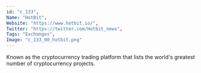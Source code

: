 ```yaml
--- 
id: "c_133", 
Name: "HotBit", 
Website: "https://www.hotbit.io/", 
Twitter: "https://twitter.com/Hotbit_news", 
Tags: "Exchanges", 
Image: "c_133_00_hotbit.png" 
--- 
```

<!--lang:en--> 
Known as the cryptocurrency trading platform that lists the world's greatest number of cryptocurrency projects.
<!--lang:es--] 
Conocida como la plataforma de comercio de criptomonedas que enumera la mayor cantidad de proyectos de criptomonedas del mundo.
<!--lang:de--] 
Bekannt als die Kryptowährungs-Handelsplattform, die die weltweit größte Anzahl von Kryptowährungsprojekten auflistet.
<!--lang:fr--] 
Connue comme la plateforme de trading de crypto-monnaie qui répertorie le plus grand nombre de projets de crypto-monnaie au monde.
<!--lang:pl--] 
Znana jako platforma handlu kryptowalutami, która zawiera listę największej liczby projektów kryptowalutowych na świecie.
<!--lang:uk--] 
Відома як платформа для торгівлі криптовалютами, яка містить найбільшу кількість криптовалютних проектів у світі.
[!--lang:*--> 
